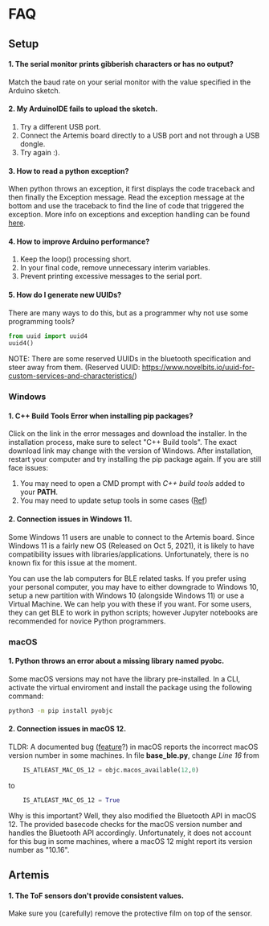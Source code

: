 # FAQ

## Setup

#### 1. The serial monitor prints gibberish characters or has no output?
Match the baud rate on your serial monitor with the value specified in the Arduino sketch.

####  2. My ArduinoIDE fails to upload the sketch.
1. Try a different USB port.
2. Connect the Artemis board directly to a USB port and not through a USB dongle.
3. Try again :).

#### 3. How to read a python exception?
When python throws an exception, it first displays the code traceback and then finally the Exception message. Read the exception message at the bottom and use the traceback to find the line of code that triggered the exception.
More info on exceptions and exception handling can be found [here](https://realpython.com/python-exceptions/).

#### 4. How to improve Arduino performance?
1. Keep the loop() processing short.
2. In your final code, remove unnecessary interim variables.
3. Prevent printing excessive messages to the serial port.

#### 5. How do I generate new UUIDs?
There are many ways to do this, but as a programmer why not use some programming tools?
   ```python
   from uuid import uuid4
   uuid4()
   ```
NOTE: There are some reserved UUIDs in the bluetooth specification and steer away from them. (Reserved UUID: https://www.novelbits.io/uuid-for-custom-services-and-characteristics/)


### Windows
#### 1. C++ Build Tools Error when installing pip packages?
Click on the link in the error messages and download the installer. In the installation process, make sure to select "C++ Build tools". The exact download link may change with the version of Windows. 
After installation, restart your computer and try installing the pip package again. If you are still face issues:
   1. You may need to open a CMD prompt with *C++ build tools* added to your **PATH**.
   2. You may need to update setup tools in some cases ([Ref](https://stackoverflow.com/questions/29846087/error-microsoft-visual-c-14-0-is-required-unable-to-find-vcvarsall-bat))

#### 2. Connection issues in Windows 11.
Some Windows 11 users are unable to connect to the Artemis board. Since Windows 11 is a fairly new OS (Released on Oct 5, 2021), it is likely to have compatibility issues with libraries/applications. Unfortunately, there is no known fix for this issue at the moment.

You can use the lab computers for BLE related tasks. If you prefer using your personal computer, you may have to either downgrade to Windows 10, setup a new partition with Windows 10 (alongside Windows 11) or use a Virtual Machine. We can help you with these if you want. For some users, they can get BLE to work in python scripts; however Jupyter notebooks are recommended for novice Python programmers.

### macOS
#### 1. Python throws an error about a missing library named **pyobc**.
Some macOS versions may not have the library pre-installed. 
In a CLI, activate the virtual enviroment and install the package using the following command:
```bash
python3 -m pip install pyobjc
```

#### 2. Connection issues in macOS 12.
TLDR: A documented bug ([feature](https://stackoverflow.com/questions/69097567/macos-version-returned-as-10-16-instead-of-12-0)?) in macOS reports the incorrect macOS version number in some machines. In file **base_ble.py**, change *Line 16*
from
```python
    IS_ATLEAST_MAC_OS_12 = objc.macos_available(12,0)
``` 
to
```python
    IS_ATLEAST_MAC_OS_12 = True
```
Why is this important? Well, they also modified the Bluetooth API in macOS 12. The provided basecode checks for the macOS version number and handles the Bluetooth API accordingly. Unfortunately, it does not account for this bug in some machines, where a macOS 12 might report its version number as "10.16".

## Artemis
#### 1. The ToF sensors don't provide consistent values.
Make sure you (carefully) remove the protective film on top of the sensor.